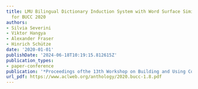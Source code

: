 ```yaml
---
title: LMU Bilingual Dictionary Induction System with Word Surface Similarity Scores
  for BUCC 2020
authors:
- Silvia Severini
- Viktor Hangya
- Alexander Fraser
- Hinrich Schütze
date: '2020-01-01'
publishDate: '2024-06-18T10:19:15.812615Z'
publication_types:
- paper-conference
publication: '*Proceedings ofthe 13th Workshop on Building and Using Comparable Corpora*'
url_pdf: https://www.aclweb.org/anthology/2020.bucc-1.8.pdf
---
```

